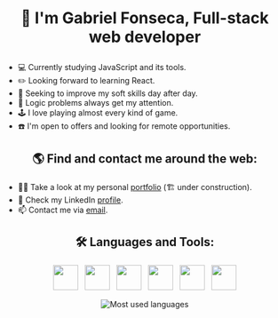 # <p align=center>:wave: I'm Gabriel Fonseca, Full-stack web developer
- :computer: Currently studying JavaScript and its tools.<br>
- :pencil2: Looking forward to learning React.<br>
- :person_in_tuxedo: Seeking to improve my soft skills day after day.<br>
- :eyes: Logic problems always get my attention.<br>
- :joystick: I love playing almost every kind of game.<br>
- :telephone: I'm open to offers and looking for remote opportunities.<br>

## <p align=center>:earth_americas: Find and contact me around the web:</p>
- :raising_hand_man: Take a look at my personal [portfolio](https://github.com/Gopxfs?tab=repositories) (:building_construction: under construction).
- :mag_right: Check my LinkedIn [profile](https://www.linkedin.com/in/gabriel-fonseca-sales-8bb64b236/).
- :mailbox: Contact me via <a href="mailto:gopxfs@hotmail.com">email</a>.

## <p align=center>:hammer_and_wrench: Languages and Tools:</p>
<p align=center>
<img src="https://cdn.jsdelivr.net/gh/devicons/devicon/icons/html5/html5-original-wordmark.svg" height="45"> &nbsp; <img src="https://cdn.jsdelivr.net/gh/devicons/devicon/icons/css3/css3-original-wordmark.svg" height="45"> &nbsp; <img src="https://cdn.jsdelivr.net/gh/devicons/devicon/icons/sass/sass-original.svg" height="45"> &nbsp; <img src="https://cdn.jsdelivr.net/gh/devicons/devicon/icons/javascript/javascript-plain.svg" height="45"> &nbsp; <img src="https://cdn.jsdelivr.net/gh/devicons/devicon/icons/webpack/webpack-original.svg" height="45"> &nbsp; <img src="https://cdn.jsdelivr.net/gh/devicons/devicon/icons/git/git-plain-wordmark.svg" height="45" >
</p>
<p align=center><img src ="https://github-readme-stats.vercel.app/api/top-langs/?username=gopxfs&theme=tokyonight" alt="Most used languages"></p>
